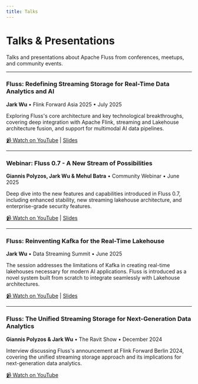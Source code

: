 ```yaml
---
title: Talks
---
```


<!--
 Licensed to the Apache Software Foundation (ASF) under one
 or more contributor license agreements.  See the NOTICE file
 distributed with this work for additional information
 regarding copyright ownership.  The ASF licenses this file
 to you under the Apache License, Version 2.0 (the
 "License"); you may not use this file except in compliance
 with the License.  You may obtain a copy of the License at

      http://www.apache.org/licenses/LICENSE-2.0

 Unless required by applicable law or agreed to in writing, software
 distributed under the License is distributed on an "AS IS" BASIS,
 WITHOUT WARRANTIES OR CONDITIONS OF ANY KIND, either express or implied.
 See the License for the specific language governing permissions and
 limitations under the License.
-->

# Talks & Presentations

Talks and presentations about Apache Fluss from conferences, meetups, and community events.

---

### Fluss: Redefining Streaming Storage for Real-Time Data Analytics and AI
**Jark Wu** • Flink Forward Asia 2025 • July 2025

Exploring Fluss's core architecture and key technological breakthroughs, covering deep integration with Apache Flink, streaming and Lakehouse architecture fusion, and support for multimodal AI data pipelines.

[📹 Watch on YouTube](https://www.youtube.com/live/pzT6vCCmwq8?si=8Cpx7Rr25yGsdzFd&t=8412) | [Slides](https://speakerdeck.com/jark/ffa2025-fluss-redefining-streaming-storage-for-real-time-data-analytics-and-ai)

---

### Webinar: Fluss 0.7 - A New Stream of Possibilities
**Giannis Polyzos, Jark Wu & Mehul Batra** • Community Webinar • June 2025

Deep dive into the new features and capabilities introduced in Fluss 0.7, including enhanced stability, new streaming lakehouse architecture, and enterprise-grade security features.

[📹 Watch on YouTube](https://youtu.be/G-1yiYN2qoo?si=4LFSW45GehWSIj_9) | [Slides](https://speakerdeck.com/jark/fluss-0-dot-7-webinar)

---

### Fluss: Reinventing Kafka for the Real-Time Lakehouse
**Jark Wu** • Data Streaming Summit • June 2025

The session addresses the limitations of Kafka in creating real-time lakehouses necessary for modern AI applications. Fluss is introduced as a novel system built from scratch to integrate seamlessly with Lakehouse architectures.

[📹 Watch on YouTube](https://youtu.be/OzE0mVD0GPs?si=8JrS6jhVSJoykY1t) | [Slides](https://speakerdeck.com/jark/dss2025-fluss-reinventing-kafka-for-the-real-time-lakehouse)

---

### Fluss: The Unified Streaming Storage for Next-Generation Data Analytics
**Giannis Polyzos & Jark Wu** • The Ravit Show • December 2024

Interview discussing Fluss's announcement at Flink Forward Berlin 2024, covering the unified streaming storage approach and its implications for next-generation data analytics.

[📹 Watch on YouTube](https://youtu.be/Gugbw4x7cFw?si=ECFqNhs4l9xROiuD)
